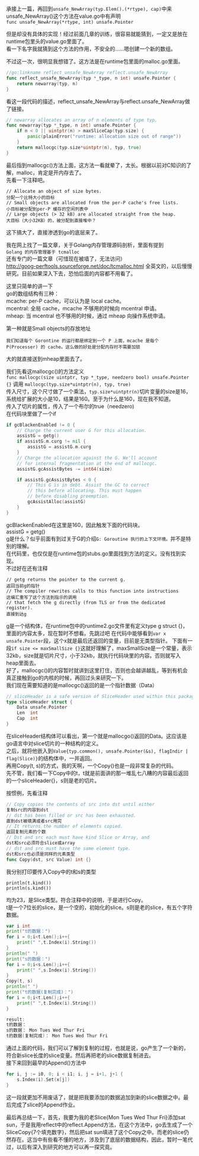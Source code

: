 承接上一篇，再回到`unsafe_NewArray(typ.Elem().(*rtype), cap)`中来  
unsafe_NewArray()这个方法在value.go中有声明  
`func unsafe_NewArray(*rtype, int) unsafe.Pointer`

但是却没有具体的实现！经过前面几章的训练，很容易就能猜到，一定又是放在runtime包里头的value.go里面了。  
看一下名字我就猜到这个方法的作用，不安全的……嗯创建一个新的数组。  

不过这一次，很明显我想错了。这方法是在runtime包里面的malloc.go里面。  
```go
//go:linkname reflect_unsafe_NewArray reflect.unsafe_NewArray
func reflect_unsafe_NewArray(typ *_type, n int) unsafe.Pointer {
	return newarray(typ, n)
}
```
看这一段代码的描述，reflect_unsafe_NewArray与reflect.unsafe_NewArray做了链接。

```go
// newarray allocates an array of n elements of type typ.
func newarray(typ *_type, n int) unsafe.Pointer {
	if n < 0 || uintptr(n) > maxSliceCap(typ.size) {
		panic(plainError("runtime: allocation size out of range"))
	}
	return mallocgc(typ.size*uintptr(n), typ, true)
}
```

最后指到mallocgc()方法上面，这方法一看就晕了，太长。根据以前对C知识的了解，malloc，肯定是开内存去了。  
先看一下注释吧。  
```
// Allocate an object of size bytes.
分配一个比特大小的目标
// Small objects are allocated from the per-P cache's free lists.
小目标被分配到per-P 缓存的空闲列表中
// Large objects (> 32 kB) are allocated straight from the heap.
大目标（大小32KB）的，被分配到直接堆中？
```
这下搞大了，直接渗透到go的底层来了。  

我在网上找了一篇文章，关于Golang内存管理源码剖析，里面有提到  
`Golang 的内存管理基于 tcmalloc`  
还有专门的一篇文章（可惜现在被墙了，无法访问）  
http://goog-perftools.sourceforge.net/doc/tcmalloc.html
全英文的，以后慢慢研究。目前如果深入下去，恐怕后面的内容都不用看了。  

这里只简单的讲一下   
go的数组结构有三种：  
mcache: per-P cache，可以认为是 local cache。  
mcentral: 全局 cache，mcache 不够用的时候向 mcentral 申请。  
mheap: 当 mcentral 也不够用的时候，通过 mheap 向操作系统申请。  

第一种就是Small objects的存放地址

`我们知道每个 Gorontine 的运行都是绑定到一个 P 上面，mcache 是每个 P(Processer) 的 cache。这么做的好处是分配内存时不需要加锁`

大的就直接送到mheap里面去了。

我们先看这mallocgc()的方法定义  
`func mallocgc(size uintptr, typ *_type, needzero bool) unsafe.Pointer {}`
调用
`mallocgc(typ.size*uintptr(n), typ, true)`  
传入尺寸，这个尺寸做了一个乘法，`typ.size*uintptr(n)`切片变量的size是16，系统给扩展的大小是10，结果是160。至于为什么是160，现在我不知道。  
传入了切片的属性，传入了一个布尔的true（needzero)  
在代码块里做了一个if  
```go
if gcBlackenEnabled != 0 {
	// Charge the current user G for this allocation.
	assistG = getg()
	if assistG.m.curg != nil {
		assistG = assistG.m.curg
	}
	// Charge the allocation against the G. We'll account
	// for internal fragmentation at the end of mallocgc.
	assistG.gcAssistBytes -= int64(size)

	if assistG.gcAssistBytes < 0 {
		// This G is in debt. Assist the GC to correct
		// this before allocating. This must happen
		// before disabling preemption.
		gcAssistAlloc(assistG)
	}
}
```	
gcBlackenEnabled在这里是160，因此触发下面的代码块。  
assistG = getg()  
g是什么？似乎前面有到过关于G的介绍`G: Goroutine 执行的上下文环境。`并不是特别的理解。  
在代码里，也仅仅是在runtime包的stubs.go里面找到方法的定义。没有找到实现。  
不过好在还有注释  
```
// getg returns the pointer to the current g.
返回当前g的指针
// The compiler rewrites calls to this function into instructions
这编汇重写了这个方法到指示的调用
// that fetch the g directly (from TLS or from the dedicated register).
直接到达g
```
g是一个结构体，在runtime包中的runtime2.go文件里有定义type g struct {}，里面的内容太多，现在暂时不想看。先跳过吧 
在代码中能够看到`var x unsafe.Pointer`段，这个x就是最后还返回的变量，目前是无类型指针。 
下面有一段`if size <= maxSmallSize {}`这就好理解了，maxSmallSize是一个常量，表示32kb，size就是切片尺寸，小于32kb，就执行代码块里的内容。否则就写入heap里面去。  
好了，mallocgc()的内容暂时就讲到这里打住，否则也会越讲越乱，等到有机会真正接触到go的内核的时候，再回过头来研究一下。  
我们现在需要知道的是mallocgc()返回的是一个指针数据（Data）  
```go
// sliceHeader is a safe version of SliceHeader used within this package.
type sliceHeader struct {
	Data unsafe.Pointer
	Len  int
	Cap  int
}
```
在sliceHeader结构体可以看出，第一个就是mallocgo()返回的Data。这应该是go语言中对slice切片的一种结构的定义。  
之后，就将他嵌入到`Value{typ.common(), unsafe.Pointer(&s), flagIndir | flag(Slice)}`的结构体中，一并返回。  
再用Copy(t, s)的方式，我的天啊，一个Copy()也是一段非常复杂的代码。  
先不管，我们看一下Copy中的t，t就是前面讲的那一堆乱七八糟的内容最后返回的一个sliceHeader{}，s则是老的切片。  

按惯例，先看注释  
```go
// Copy copies the contents of src into dst until either
复制src的内容到dst
// dst has been filled or src has been exhausted.
直到dst被填满或者src用完
// It returns the number of elements copied.
返回复制元素的个数
// Dst and src each must have kind Slice or Array, and
dst和src必须符合slice或array
// dst and src must have the same element type.
dst和src也必须是同样的元素类型
func Copy(dst, src Value) int {}
```
我分别打印要传入Copy中的t和s的类型  
```
println(t.kind())
println(s.kind())
```
均为23，是Slice类型。符合注释中的说明，于是进行Copy。  
t是一个7位长的slice，是一个空的，初始化的slice。s则是老的slice，有五个字符数据。  
```go
var i int
print("t的数据：")
for i = 0;i<t.Len();i++{
	print(" ",t.Index(i).String())
}
println(" ")
print("s的数据：")
for i = 0;i<s.Len();i++{
	print(" ",s.Index(i).String())
}
Copy(t, s)
println(" ")
print("t的数据(复制完成)：")
for i = 0;i<t.Len();i++{
	print(" ",t.Index(i).String())
}

result:
t的数据：        
s的数据： Mon Tues Wed Thur Fri 
t的数据(复制完成)： Mon Tues Wed Thur Fri  
```
通过上面的代码，我们可以了解到复制的过程，也就是说，go产生了一个新的，符合新slice长度的slice变量。然后再把老的slice数据复制进去。  
接下来回到最早的Append()方法中  
```go
for i, j := i0, 0; i < i1; i, j = i+1, j+1 {
	s.Index(i).Set(x[j])
}
```
这一段就更加不用废话了，就是把我要添加的数据追加到新的slice数据之中。最后完成了slice的Append作业。  

最后再总结一下，首先，我要为我的老Slice{Mon Tues Wed Thur Fri}添加sat sun，于是我用reflect中的reflect.Append方法，在这个方法中，go去生成了一个SliceCopy{7个填充数字}，然后把sat sun填进了这个Copy之中。而老的slice仍然存在。这当中有些看不懂的地方，涉及到了底层的数据结构，因此，暂时一笔代过，以后有深入到研究的地方可以再一探究竟。  
